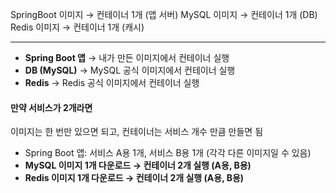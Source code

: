 SpringBoot 이미지  → 컨테이너 1개 (앱 서버)
MySQL 이미지      → 컨테이너 1개 (DB)
Redis 이미지      → 컨테이너 1개 (캐시)

---

- **Spring Boot 앱** → 내가 만든 이미지에서 컨테이너 실행
- **DB (MySQL)** → MySQL 공식 이미지에서 컨테이너 실행
- **Redis** → Redis 공식 이미지에서 컨테이너 실행


#### 만약 서비스가 2개라면
이미지는 한 번만 있으면 되고, 컨테이너는 서비스 개수 만큼 만들면 됨
- Spring Boot 앱: 서비스 A용 1개, 서비스 B용 1개 (각각 다른 이미지일 수 있음)
- **MySQL 이미지 1개 다운로드 → 컨테이너 2개 실행 (A용, B용)**
- **Redis 이미지 1개 다운로드 → 컨테이너 2개 실행 (A용, B용)**